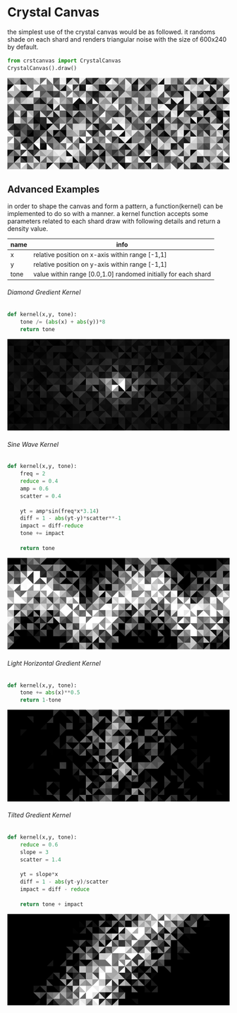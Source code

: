 # Crystal Canvas
the simplest use of the crystal canvas would be as followed. it randoms shade on each shard and renders triangular noise with the size of 600x240 by default.

```python
from crstcanvas import CrystalCanvas
CrystalCanvas().draw()
```

![](./mdsource/example_0.png)




## Advanced Examples
in order to shape the canvas and form a pattern, a function(kernel) can be implemented to do so with a manner.
a kernel function accepts some parameters related to each shard draw with following details and return a density value.

|name    |info        |
|--------|------------|
|x       |relative position on x-axis within range [-1,1]|
|y       |relative position on y-axis within range [-1,1] |
|tone    |value within range [0.0,1.0] randomed initially for each shard|

###### Diamond Gredient Kernel
```python
def kernel(x,y, tone):
    tone /= (abs(x) + abs(y))*8
    return tone
```
![](./mdsource/example_1.png)

###### Sine Wave Kernel
```python
def kernel(x,y, tone):
    freq = 2
    reduce = 0.4
    amp = 0.6
    scatter = 0.4

    yt = amp*sin(freq*x*3.14)
    diff = 1 - abs(yt-y)*scatter**-1
    impact = diff-reduce
    tone += impact

    return tone
```
![](./mdsource/example_2.png)

###### Light Horizontal Gredient Kernel
```python
def kernel(x,y, tone):
    tone += abs(x)**0.5
    return 1-tone
```
![](./mdsource/example_3.png)


###### Tilted Gredient Kernel
```python
def kernel(x,y, tone):
    reduce = 0.6
    slope = 3
    scatter = 1.4

    yt = slope*x
    diff = 1 - abs(yt-y)/scatter
    impact = diff - reduce

    return tone + impact
```
![](./mdsource/example_4.png)
